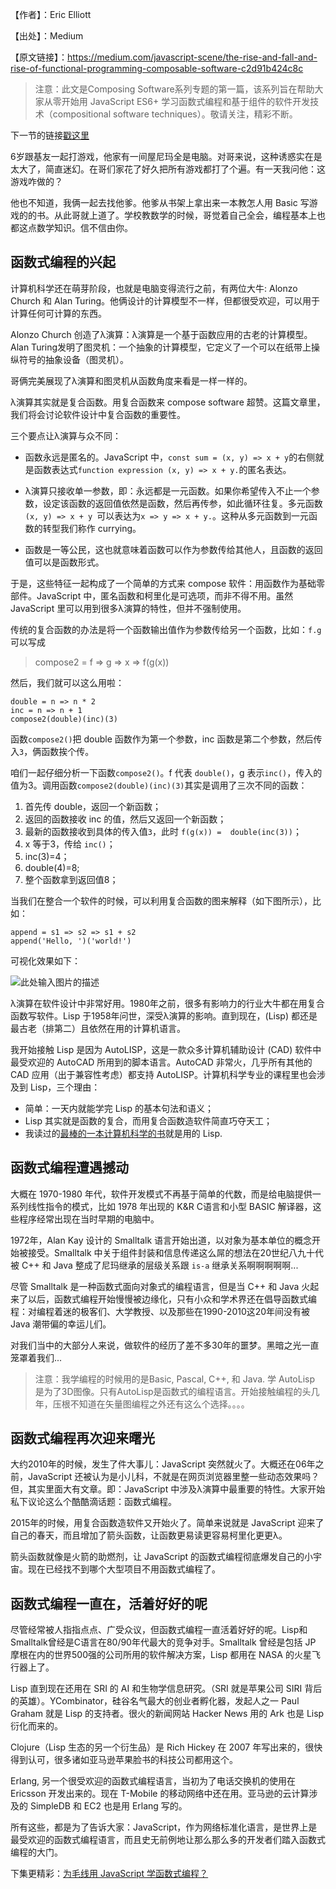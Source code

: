 
【作者】：Eric Elliott

【出处】：Medium

【原文链接】：https://medium.com/javascript-scene/the-rise-and-fall-and-rise-of-functional-programming-composable-software-c2d91b424c8c

> 注意：此文是Composing Software系列专题的第一篇，该系列旨在帮助大家从零开始用 JavaScript ES6+ 学习函数式编程和基于组件的软件开发技术（compositional software techniques）。敬请关注，精彩不断。

下一节的链接[戳这里][1]

6岁跟基友一起打游戏，他家有一间屋尼玛全是电脑。对哥来说，这种诱惑实在是太大了，简直迷幻。在哥们家花了好久把所有游戏都打了个遍。有一天我问他：这游戏咋做的？

他也不知道，我俩一起去找他爹。他爹从书架上拿出来一本教怎人用 Basic 写游戏的的书。从此哥就上道了。学校教数学的时候，哥觉着自己全会，编程基本上也都这点数学知识。信不信由你。

## 函数式编程的兴起

计算机科学还在萌芽阶段，也就是电脑变得流行之前，有两位大牛: Alonzo Church 和 Alan Turing。他俩设计的计算模型不一样，但都很受欢迎，可以用于计算任何可计算的东西。

Alonzo Church 创造了λ演算：λ演算是一个基于函数应用的古老的计算模型。Alan Turing发明了图灵机：一个抽象的计算模型，它定义了一个可以在纸带上操纵符号的抽象设备（图灵机）。

哥俩完美展现了λ演算和图灵机从函数角度来看是一样一样的。

λ演算其实就是复合函数。用复合函数来 compose software 超赞。这篇文章里，我们将会讨论软件设计中复合函数的重要性。

三个要点让λ演算与众不同：

 - 函数永远是匿名的。JavaScript 中，`const sum = (x, y) => x + y`的右侧就是函数表达式`function expression (x, y) => x + y.`的匿名表达。

 - λ演算只接收单一参数，即：永远都是一元函数。如果你希望传入不止一个参数，设定该函数的返回值依然是函数，然后再传参，如此循环往复。多元函数`(x, y) => x + y `可以表达为`x => y => x + y.`。这种从多元函数到一元函数的转型我们称作 currying。

 - 函数是一等公民，这也就意味着函数可以作为参数传给其他人，且函数的返回值可以是函数形式。

于是，这些特征一起构成了一个简单的方式来 compose 软件：用函数作为基础零部件。JavaScript 中，匿名函数和柯里化是可选项，而非不得不用。虽然 JavaScript 里可以用到很多λ演算的特性，但并不强制使用。

传统的复合函数的办法是将一个函数输出值作为参数传给另一个函数，比如：`f.g`可以写成
>  compose2 = f => g => x => f(g(x))

然后，我们就可以这么用啦：
```
double = n => n * 2
inc = n => n + 1
compose2(double)(inc)(3)
```

函数`compose2()`把 double 函数作为第一个参数，inc 函数是第二个参数，然后传入`3`，俩函数挨个传。

咱们一起仔细分析一下函数`compose2()`。f 代表 `double()`，g 表示`inc()`，传入的值为3。调用函数`compose2(double)(inc)(3)`其实是调用了三次不同的函数：

1. 首先传 double，返回一个新函数；
2. 返回的函数接收 inc 的值，然后又返回一个新函数；
3. 最新的函数接收到具体的传入值`3`，此时 `f(g(x)) =  double(inc(3))`；
4. x 等于3，传给 `inc()`；
5. inc(3)=4；
6. double(4)=8;
7. 整个函数拿到返回值8；

当我们在整合一个软件的时候，可以利用复合函数的图来解释（如下图所示），比如：

```
append = s1 => s2 => s1 + s2
append('Hello, ')('world!')
```

可视化效果如下：

![此处输入图片的描述][2]

λ演算在软件设计中非常好用。1980年之前，很多有影响力的行业大牛都在用复合函数写软件。Lisp 于1958年问世，深受λ演算的影响。直到现在，(Lisp) 都还是最古老（排第二）且依然在用的计算机语言。

我开始接触 Lisp 是因为 AutoLISP，这是一款众多计算机辅助设计 (CAD) 软件中最受欢迎的 AutoCAD  所用到的脚本语言。AutoCAD 非常火，几乎所有其他的 CAD 应用（出于兼容性考虑）都支持 AutoLISP。计算机科学专业的课程里也会涉及到 Lisp，三个理由：

 - 简单：一天内就能学完 Lisp 的基本句法和语义；
 - Lisp 其实就是函数的复合，而用复合函数造软件简直巧夺天工；
 - 我读过的[最棒的一本计算机科学的书][3]就是用的 Lisp.

## 函数式编程遭遇撼动

大概在 1970-1980 年代，软件开发模式不再基于简单的代数，而是给电脑提供一系列线性指令的模式，比如 1978 年出现的 K&R C语言和小型 BASIC 解译器，这些程序经常出现在当时早期的电脑中。

1972年，Alan Kay 设计的 Smalltalk 语言开始出道，以对象为基本单位的概念开始被接受。Smalltalk 中关于组件封装和信息传递这么屌的想法在20世纪八九十代被 C++ 和 Java 整成了尼玛继承的层级关系跟 `is-a` 继承关系啊啊啊啊啊...

尽管 Smalltalk 是一种函数式面向对象式的编程语言，但是当 C++ 和 Java 火起来了以后，函数式编程开始慢慢被边缘化，只有小众和学术界还在倡导函数式编程：对编程着迷的极客们、大学教授、以及那些在1990-2010这20年间没有被 Java 潮带偏的幸运儿们。

对我们当中的大部分人来说，做软件的经历了差不多30年的噩梦。黑暗之光一直笼罩着我们...

> 注意：我学编程的时候用的是Basic, Pascal, C++, 和 Java. 学 AutoLisp 是为了3D图像。只有AutoLisp是函数式的编程语言。开始接触编程的头几年，压根不知道在矢量图编程之外还有这么个选择。。。。


## 函数式编程再次迎来曙光

大约2010年的时候，发生了件大事儿：JavaScript 突然就火了。大概还在06年之前，JavaScript 还被认为是小儿科，不就是在网页浏览器里整一些动态效果吗？但，其实里面大有文章。即：JavaScript 中涉及λ演算中最重要的特性。大家开始私下议论这么个酷酷滴话题：函数式编程。

2015年的时候，用复合函数造软件又开始火了。简单来说就是 JavaScript 迎来了自己的春天，而且增加了箭头函数，让函数更易读更容易柯里化更更λ。

箭头函数就像是火箭的助燃剂，让 JavaScript 的函数式编程彻底爆发自己的小宇宙。现在已经找不到哪个大型项目不用函数式编程了。

## 函数式编程一直在，活着好好的呢

尽管经常被人指指点点、广受众议，但函数式编程一直活着好好的呢。Lisp和Smalltalk曾经是C语言在80/90年代最大的竞争对手。Smalltalk 曾经是包括 JP 摩根在内的世界500强的公司所用的软件解决方案，Lisp 都用在 NASA 的火星飞行器上了。

Lisp 直到现在还用在 SRI 的 AI 和生物学信息研究。（SRI 就是苹果公司 SIRI 背后的英雄）。YCombinator，硅谷名气最大的创业者孵化器，发起人之一 Paul Graham 就是 Lisp 的支持者。很火的新闻网站 Hacker News 用的 Ark 也是 Lisp 衍化而来的。

Clojure（Lisp 生态的另一个衍生品）是 Rich Hickey 在 2007 年写出来的，很快得到认可，很多诸如亚马逊苹果脸书的科技公司都用这个。

Erlang, 另一个很受欢迎的函数式编程语言，当初为了电话交换机的使用在Ericsson 开发出来的。现在 T-Mobile 的移动网络中还在用。亚马逊的云计算涉及的 SimpleDB 和 EC2 也是用 Erlang 写的。

所有这些，都是为了告诉大家：JavaScript，作为网络标准化语言，是世界上是最受欢迎的函数式编程语言，而且史无前例地让那么那么多的开发者们踏入函数式编程的大门。

下集更精彩：[为毛线用 JavaScript 学函数式编程？][4]



  [1]: https://medium.com/javascript-scene/why-learn-functional-programming-in-javascript-composing-software-ea13afc7a257
  [2]: https://cdn-images-1.medium.com/max/1600/1*LSXnRbKzQ4yhq1fjZjvq6Q.png
  [3]: https://www.amazon.com/Structure-Interpretation-Computer-Programs-Engineering/dp/0262510871/ref=as_li_ss_tl?ie=UTF8&linkCode=ll1&tag=eejs-20&linkId=4896ed63eee8657b6379c2acd99dd3f3
  [4]: https://medium.com/javascript-scene/why-learn-functional-programming-in-javascript-composing-software-ea13afc7a257#.i6vf0q8uy
